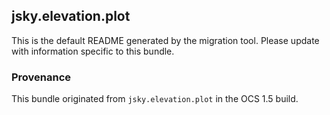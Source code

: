 
## jsky.elevation.plot

This is the default README generated by the migration tool. Please update with information specific to this bundle.

### Provenance

This bundle originated from `jsky.elevation.plot` in the OCS 1.5 build. 